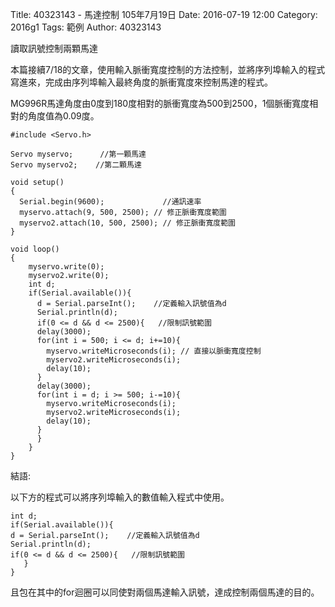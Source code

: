 Title: 40323143 -  馬達控制  105年7月19日
Date: 2016-07-19 12:00
Category: 2016g1
Tags: 範例
Author: 40323143

讀取訊號控制兩顆馬達
<!-- PELICAN_END_SUMMARY -->

本篇接續7/18的文章，使用輸入脈衝寬度控制的方法控制，並將序列埠輸入的程式寫進來，完成由序列埠輸入最終角度的脈衝寬度來控制馬達的程式。

MG996R馬達角度由0度到180度相對的脈衝寬度為500到2500，1個脈衝寬度相對的角度值為0.09度。

    #include <Servo.h> 
    
    Servo myservo;      //第一顆馬達
    Servo myservo2;    //第二顆馬達
    
    void setup() 
    { 
      Serial.begin(9600);             //通訊速率
      myservo.attach(9, 500, 2500); // 修正脈衝寬度範圍
      myservo2.attach(10, 500, 2500); // 修正脈衝寬度範圍
    } 
    
    void loop() 
    { 
        myservo.write(0);      
        myservo2.write(0); 
        int d;
        if(Serial.available()){           
          d = Serial.parseInt();    //定義輸入訊號值為d
          Serial.println(d);            
          if(0 <= d && d <= 2500){   //限制訊號範圍
          delay(3000);
          for(int i = 500; i <= d; i+=10){  
            myservo.writeMicroseconds(i); // 直接以脈衝寬度控制
            myservo2.writeMicroseconds(i);
            delay(10);
          }
          delay(3000);
          for(int i = d; i >= 500; i-=10){
            myservo.writeMicroseconds(i);
            myservo2.writeMicroseconds(i);
            delay(10);
          }
          }
        }
    }


結語:

以下方的程式可以將序列埠輸入的數值輸入程式中使用。

    int d;
    if(Serial.available()){           
    d = Serial.parseInt();    //定義輸入訊號值為d
    Serial.println(d);            
    if(0 <= d && d <= 2500){   //限制訊號範圍
       }
    }

且包在其中的for迴圈可以同使對兩個馬達輸入訊號，達成控制兩個馬達的目的。   




